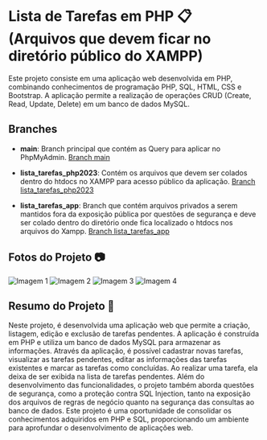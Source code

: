 # Lista de Tarefas em PHP :clipboard: (Arquivos que devem ficar no diretório público do XAMPP)

Este projeto consiste em uma aplicação web desenvolvida em PHP, combinando conhecimentos de programação PHP, SQL, HTML, CSS e Bootstrap. A aplicação permite a realização de operações CRUD (Create, Read, Update, Delete) em um banco de dados MySQL.

## Branches

- **main**: Branch principal que contém as Query para aplicar no PhpMyAdmin.
  [Branch main](https://github.com/alequissandrara/lista_tarefas_PHP/tree/main)

- **lista_tarefas_php2023**: Contém os arquivos que devem ser colados dentro do htdocs no XAMPP para acesso público da aplicação.
  [Branch lista_tarefas_php2023](https://github.com/alequissandrara/lista_tarefas_PHP/tree/lista_tarefas_php2023)

- **lista_tarefas_app**: Branch que contém arquivos privados a serem mantidos fora da exposição pública por questões de segurança e deve ser colado dentro do diretório onde fica localizado o htdocs nos arquivos do Xampp.
  [Branch lista_tarefas_app](https://github.com/alequissandrara/lista_tarefas_PHP/tree/lista_tarefas_app)

## Fotos do Projeto :camera:
<img src="https://github.com/alequissandrara/lista_tarefas_PHP/assets/70325643/7648d887-61fd-4b84-8d11-137d8d879452" alt="Imagem 1">
<img src="https://github.com/alequissandrara/lista_tarefas_PHP/assets/70325643/036c88c2-cfa1-481c-a001-346f51cc7224" alt="Imagem 2">
<img src="https://github.com/alequissandrara/lista_tarefas_PHP/assets/70325643/26210d28-4bcf-4d91-b13f-31b71672ddd0" alt="Imagem 3">
<img src="https://github.com/alequissandrara/lista_tarefas_PHP/assets/70325643/d8218274-b9ef-4dc9-ba70-0a851896cb1b" alt="Imagem 4">

## Resumo do Projeto :memo:
Neste projeto, é desenvolvida uma aplicação web que permite a criação, listagem, edição e exclusão de tarefas pendentes. A aplicação é construída em PHP e utiliza um banco de dados MySQL para armazenar as informações.
Através da aplicação, é possível cadastrar novas tarefas, visualizar as tarefas pendentes, editar as informações das tarefas existentes e marcar as tarefas como concluídas. Ao realizar uma tarefa, ela deixa de ser exibida na lista de tarefas pendentes.
Além do desenvolvimento das funcionalidades, o projeto também aborda questões de segurança, como a proteção contra SQL Injection, tanto na exposição dos arquivos de regras de negócio quanto na segurança das consultas ao banco de dados.
Este projeto é uma oportunidade de consolidar os conhecimentos adquiridos em PHP e SQL, proporcionando um ambiente para aprofundar o desenvolvimento de aplicações web.

